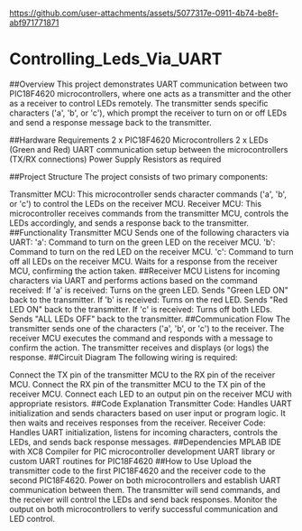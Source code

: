 

https://github.com/user-attachments/assets/5077317e-0911-4b74-be8f-abf971771871

# Controlling_Leds_Via_UART
##Overview
This project demonstrates UART communication between two PIC18F4620 microcontrollers, where one acts as a transmitter and the other as a receiver to control LEDs remotely. The transmitter sends specific characters ('a', 'b', or 'c'), which prompt the receiver to turn on or off LEDs and send a response message back to the transmitter.

##Hardware Requirements
2 x PIC18F4620 Microcontrollers
2 x LEDs (Green and Red)
UART communication setup between the microcontrollers (TX/RX connections)
Power Supply
Resistors as required

##Project Structure
The project consists of two primary components:

Transmitter MCU: This microcontroller sends character commands ('a', 'b', or 'c') to control the LEDs on the receiver MCU.
Receiver MCU: This microcontroller receives commands from the transmitter MCU, controls the LEDs accordingly, and sends a response back to the transmitter.
##Functionality
Transmitter MCU
Sends one of the following characters via UART:
'a': Command to turn on the green LED on the receiver MCU.
'b': Command to turn on the red LED on the receiver MCU.
'c': Command to turn off all LEDs on the receiver MCU.
Waits for a response from the receiver MCU, confirming the action taken.
##Receiver MCU
Listens for incoming characters via UART and performs actions based on the command received:
If 'a' is received:
Turns on the green LED.
Sends "Green LED ON" back to the transmitter.
If 'b' is received:
Turns on the red LED.
Sends "Red LED ON" back to the transmitter.
If 'c' is received:
Turns off both LEDs.
Sends "ALL LEDs OFF" back to the transmitter.
##Communication Flow
The transmitter sends one of the characters ('a', 'b', or 'c') to the receiver.
The receiver MCU executes the command and responds with a message to confirm the action.
The transmitter receives and displays (or logs) the response.
##Circuit Diagram
The following wiring is required:

Connect the TX pin of the transmitter MCU to the RX pin of the receiver MCU.
Connect the RX pin of the transmitter MCU to the TX pin of the receiver MCU.
Connect each LED to an output pin on the receiver MCU with appropriate resistors.
##Code Explanation
Transmitter Code: Handles UART initialization and sends characters based on user input or program logic. It then waits and receives responses from the receiver.
Receiver Code: Handles UART initialization, listens for incoming characters, controls the LEDs, and sends back response messages.
##Dependencies
MPLAB IDE with XC8 Compiler for PIC microcontroller development
UART library or custom UART routines for PIC18F4620
##How to Use
Upload the transmitter code to the first PIC18F4620 and the receiver code to the second PIC18F4620.
Power on both microcontrollers and establish UART communication between them.
The transmitter will send commands, and the receiver will control the LEDs and send back responses.
Monitor the output on both microcontrollers to verify successful communication and LED control.

